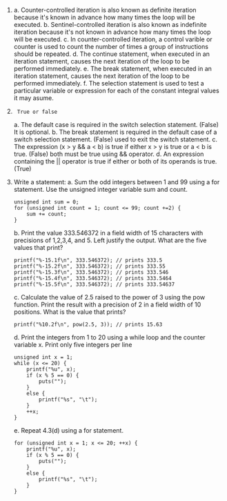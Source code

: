1.	a.	Counter-controlled iteration is also known as definite iteration because it's known in advance how many times the loop will be executed.
	b.	Sentinel-controlled iteration is also known as indefinite iteration because it's not known in advance how many times the loop will be executed.
	c.	In counter-controlled iteration, a control varible or counter is used to count the number of times a group of instructions should be repeated.
	d.	The continue statement, when executed in an iteration statement, causes the next iteration of the loop to be performed immediately.
	e.	The break statement, when executed in an iteration statement, causes the next iteration of the loop to be performed immediately.
	f.	The selection statement is used to test a particular variable or expression for each of the constant integral values it may asume.
2. 		True or false
	a.	The default case is required in the switch selection statement. (False) It is optional.
	b.	The break statement is required in the default case of a switch selection statement. (False) used to exit the switch statement.
	c.	The expression (x > y && a < b) is true if either x > y is true or a < b is true. (False) both must be true using && operator.
	d.	An expression containing the || operator is true if either or both of its operands is true. (True)
3. 	Write a statement:
	a.	Sum the odd integers between 1 and 99 using a for statement. Use the unsigned integer variable sum and count.

		unsigned int sum = 0;
		for (unsigned int count = 1; count <= 99; count +=2) {
			sum += count;
		}

	b. 	Print the value 333.546372 in a field width of 15 characters with precisions of 1,2,3,4, and 5. Left justify the output. What are the five values that print?

		printf("%-15.1f\n", 333.546372); // prints 333.5
		printf("%-15.2f\n", 333.546372); // prints 333.55
		printf("%-15.3f\n", 333.546372); // prints 333.546
		printf("%-15.4f\n", 333.546372); // prints 333.5464
		printf("%-15.5f\n", 333.546372); // prints 333.54637

	c.	Calculate the value of 2.5 raised to the power of 3 using the pow function. Print the result with a precision of 2 in a field width of 10 positions. What is the value that prints?

		printf("%10.2f\n", pow(2.5, 3)); // prints 15.63

	d.	Print the integers from 1 to 20 using a while loop and the counter variable x.
		Print only five integers per line

		unsigned int x = 1;
		while (x <= 20) {
			printf("%u", x);
			if (x % 5 == 0) {
				puts("");
			}
			else {
				printf("%s", "\t");
			}
			++x;
		}

	e.	Repeat 4.3(d) using a for statement.

		for (unsigned int x = 1; x <= 20; ++x) {
			printf("%u", x);
			if (x % 5 == 0) {
				puts("");
			}
			else {
				printf("%s", "\t");
			}
		}
